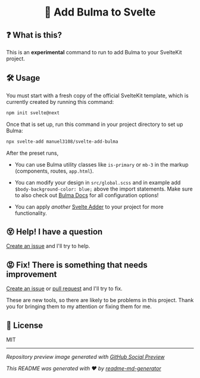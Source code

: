 <h1 align="center">📗 Add Bulma to Svelte</h1>

## ❓ What is this?
This is an **experimental** command to run to add Bulma to your SvelteKit project.

## 🛠 Usage
You must start with a fresh copy of the official SvelteKit template, which is currently created by running this command:
```sh
npm init svelte@next
```

Once that is set up, run this command in your project directory to set up Bulma:
```sh
npx svelte-add manuel3108/svelte-add-bulma
```

After the preset runs,
* You can use Bulma utility classes like `is-primary` or `mb-3` in the markup (components, routes, `app.html`).

* You can modify your design in `src/global.scss` and in example add `$body-background-color: blue;` above the import statements. Make sure to also check out [Bulma Docs](https://bulma.io/documentation/customize/variables/) for all configuration options!

* You can apply *another* [Svelte Adder](https://github.com/svelte-add/svelte-adders) to your project for more functionality.

## 😵 Help! I have a question
[Create an issue](https://github.com/manuel3108/svelte-add-bulma/issues/new) and I'll try to help.

## 😡 Fix! There is something that needs improvement
[Create an issue](https://github.com/manuel3108/svelte-add-bulma/issues/new) or [pull request](https://github.com/manuel3108/svelte-add-bulma/pulls) and I'll try to fix.

These are new tools, so there are likely to be problems in this project. Thank you for bringing them to my attention or fixing them for me.

## 📄 License
MIT

---

*Repository preview image generated with [GitHub Social Preview](https://social-preview.pqt.dev/)*

_This README was generated with ❤️ by [readme-md-generator](https://github.com/kefranabg/readme-md-generator)_
